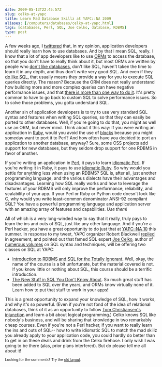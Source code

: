 ```yaml
--- 
date: 2009-05-13T22:45:57Z
slug: celko-at-yapc
title: Learn Mad Database Skillz at YAPC::NA 2009
aliases: [/computers/databases/celko-at-yapc.html]
tags: [databases, Perl, SQL, Joe Celko, database, RDBMS]
type: post
---
```


<p>A few weeks ago, I
<a href="https://twitter.com/Theory/status/1576878753">twittered</a> that, in
my opinion, application developers should really learn how to use databases.
And by that I mean SQL, really. I know that a lot of app developers like to
use <a href="https://en.wikipedia.org/wiki/Object-relational_mapping" title="Wikipedia: “Object-relational mapping”">ORMs</a> to access the
database, so that you don't have to really think about it, but most ORMs are
written by people who <a href="http://david.loudthinking.com/arc/2005_09.html" title="Choose a single layer of cleverness">don't like databases</a>, don't
like SQL, haven't taken the time to learn it in any depth, and thus don't
write very good SQL. And even if they <a href="http://www.sqlalchemy.org/" title="SQLAlchemy: The Python SQL Toolkit and Object Relational Mapper">do like SQL</a>, that usually means they provide a way for you to execute SQL
queries directly. The reason? Because the ORM does not really understand how
building more and more complex queries can have negative performance issues,
and that
<a href="https://en.wikipedia.org/wiki/There_is_more_than_one_way_to_do_it">there is more than one way to do it</a>. It's pretty common to have to go back to
custom SQL to solve performance issues. So to solve those problems, you gotta
understand SQL.</p>

<p>Another sin of application developers is to try to use very standard SQL 
syntax and features when writing SQL queries, so that they can easily be
ported to other databases. Well, if you're going to do that, you might as well
use an ORM, but never mind. Think about it this way: If you were writing an
application in <a href="http://www.ruby-lang.org/">Ruby</a>, would you avoid the
use of <a href="http://allaboutruby.wordpress.com/2006/01/20/ruby-blocks-101/" title="All About Ruby: “Ruby Blocks 101”">blocks</a> because you might someday
want to port it to Perl? And how often have you decided to port an application
to another database, anyway? Sure, some OSS projects add support for new
databases, but they seldom drop support for one RDBMS in favor of another.</p>

<p>If you're writing an application in
<a href="http://www.perl.org/">Perl</a>, it pays to learn
<a href="http://dave.org.uk/talks/idiomatic/">idiomatic Perl</a>. If you're
writing it in Ruby, it pays to use
<a href="http://cbcg.net/talks/rubyidioms/index.html">idiomatic Ruby</a>. So
why would you settle for anything less when using an RDBMS? SQL is, after all,
just another programming language, and the various dialects have their
advantages and disadvantages. Learning how SQL really works and how to
leverage the features of your RDBMS will only improve the performance,
reliability, and scalability of your app. If your Perl or Ruby or Python code
doesn't look like C, why would you write least-common denominator ANSI-92
compliant SQL? You have a powerful programming language and application server
with an amazing array of features and capabilities. <em>Use them!</em></p>

<p>All of which is a very long-winded way to say that it really, truly
pays to learn the ins and outs of SQL, just like any other language. And if
you're a Perl hacker, you have a great opportunity to do just that at
<a href="http://yapc10.org/" title="YAPC|10 - Pittsburgh - June 22-24, 2009">YAPC::NA 10</a> this summer.
In response to my tweet, YAPC organizer Robert Blackwell
<a href="https://twitter.com/rblackwe/status/1577360108">replied</a> in
agreement, and pointed out that famed SQL expert
<a href="http://www.celko.com/">Joe Celko</a>, author of
<a href="https://www.amazon.com/exec/obidos/search-handle-form/104-8596028-9604762" title="Joe Celko's Books on Amazon.com">numerous volumes</a> on SQL syntax and
techniques, will be offering two classes on SQL at YAPC:</p>

<ul>
  <li><a href="http://yapc10.org/yn2009/talk/2050">Introduction to RDBMS and SQL for the Totally Ignorant</a>. Well, okay, the name of the course is a
  bit unfortunate, but the material covered is not. If you know little or
  nothing about SQL, this course should be a terrific introduction.</li>
  <li><a href="http://yapc10.org/yn2009/talk/2051">The New Stuff in SQL You Don't Know About</a>. So much great stuff has been added to SQL over the
  years, and ORMs know virtually none of it. Learn how to put that stuff to
  work in your apps!</li>
</ul>

<p>This is a great opportunity to expand your knowledge of SQL, how it works,
and why it's so powerful. (Even if you're not fond of the idea of relational
databases, think of it as an opportunity to follow
<a href="http://markmail.org/message/tpatt4rgdwmcjsvg" title="Re: Thoughts on maintaining perl">Tom Christiansen's injunction</a> and
learn a bit about logical programming.) Celko knows SQL like nobody's
business, and will be sharing that knowledge in two remarkably cheap courses.
Even if you're not a Perl hacker, if you want to really learn the ins and outs
of SQL-- how to write idiomatic SQL to match the mad skillz you already apply
to your application code, you could hardly do better than to get in on these
deals and drink from the Celko firehose. I only wish I was going to be there
(alas, prior plans interfered). But do please tell me all about it!</p>

<p class="past"><small>Looking for the comments? Try the <a rel="nofollow" href="//past.justatheory.com/computers/databases/celko-at-yapc.html">old layout</a>.</small></p>



